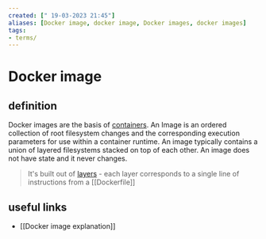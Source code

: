 ```yaml
---
created: [" 19-03-2023 21:45"]
aliases: [Docker image, docker image, Docker images, docker images]
tags:
- terms/
---
```


# Docker image

## definition

Docker images are the basis of [containers](https://docs.docker.com/glossary/#container). An Image is an ordered collection of root filesystem changes and the corresponding execution parameters for use within a container runtime. An image typically contains a union of layered filesystems stacked on top of each other. An image does not have state and it never changes.

> It's built out of [layers](https://docs.docker.com/glossary/#layer) - each layer corresponds to a single line of instructions from a [[Dockerfile]]

## useful links

* [[Docker image explanation]]